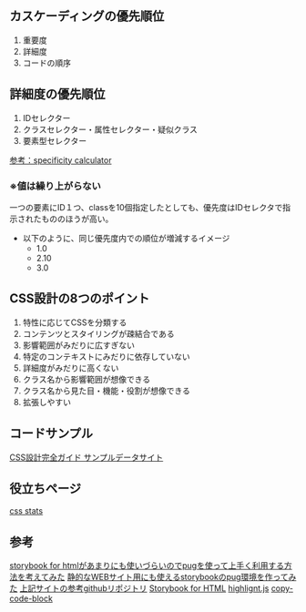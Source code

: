 ## カスケーディングの優先順位
1. 重要度
2. 詳細度
3. コードの順序

## 詳細度の優先順位
1. IDセレクター
2. クラスセレクター・属性セレクター・疑似クラス
3. 要素型セレクター


[参考：specificity calculator](https://specificity.keegan.st/)

### ※値は繰り上がらない
一つの要素にID１つ、classを10個指定したとしても、優先度はIDセレクタで指示されたもののほうが高い。
* 以下のように、同じ優先度内での順位が増減するイメージ
  * 1.0
  * 2.10
  * 3.0


## CSS設計の8つのポイント

1. 特性に応じてCSSを分類する
2. コンテンツとスタイリングが疎結合である
3. 影響範囲がみだりに広すぎない
4. 特定のコンテキストにみだりに依存していない
5. 詳細度がみだりに高くない
6. クラス名から影響範囲が想像できる
7. クラス名から見た目・機能・役割が想像できる
8. 拡張しやすい



## コードサンプル

[CSS設計完全ガイド サンプルデータサイト](https://css-architecture-perfect.guide/)

## 役立ちページ

[css stats](https://cssstats.com/stats/)

## 参考

[storybook for htmlがあまりにも使いづらいのでpugを使って上手く利用する方法を考えてみた](https://qiita.com/BigFly3/items/1e9bf8c0a3f786556bb7)
[静的なWEBサイト用にも使えるstorybookのpug環境を作ってみた](https://qiita.com/BigFly3/items/81b2a7c75c143b63ebde)
[上記サイトの参考githubリポジトリ](https://github.com/BigFly3/storybook_html_pugdev)
[Storybook for HTML](https://storybook.js.org/docs/guides/guide-html/)
[highlignt.js](https://tr.you84815.space/hljs/api/get-language.html)
[copy-code-block](https://github.com/Pickra/copy-code-block)